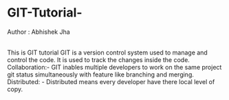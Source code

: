 # GIT-Tutorial-

Author : Abhishek Jha

<br>This is GIT tutorial
GIT is a version control system used to manage and control the code. It is used to track the changes inside the code. Collaboration:- GIT inables multiple developers to work on the same project git status
simultaneously with feature like branching and merging.
Distributed: - Distributed means every developer have there local level of copy. </br>
